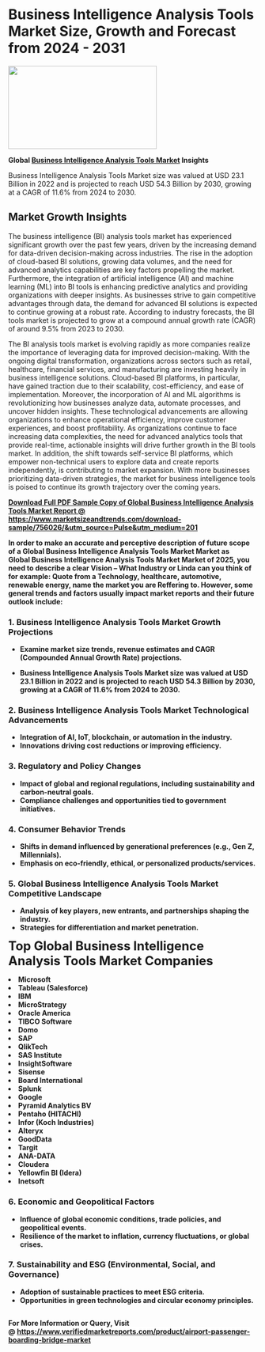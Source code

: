 <H1>Business Intelligence Analysis Tools Market Size, Growth and Forecast from 2024 - 2031</H1><img class="aligncenter size-medium wp-image-584254" src="https://thirdeyenews.in/wp-content/uploads/2024/09/Global-Market-Research-300x168.jpeg" alt="" width="300" height="168" /><p><strong>Global&nbsp;<a href="https://www.marketsizeandtrends.com/download-sample/756026/&amp;utm_source=Pulse&amp;utm_medium=201">Business Intelligence Analysis Tools Market</a> Insights</strong></p><p>Business Intelligence Analysis Tools Market size was valued at USD 23.1 Billion in 2022 and is projected to reach USD 54.3 Billion by 2030, growing at a CAGR of 11.6% from 2024 to 2030.</p><p><h2>Market Growth Insights</h2> <p>The business intelligence (BI) analysis tools market has experienced significant growth over the past few years, driven by the increasing demand for data-driven decision-making across industries. The rise in the adoption of cloud-based BI solutions, growing data volumes, and the need for advanced analytics capabilities are key factors propelling the market. Furthermore, the integration of artificial intelligence (AI) and machine learning (ML) into BI tools is enhancing predictive analytics and providing organizations with deeper insights. As businesses strive to gain competitive advantages through data, the demand for advanced BI solutions is expected to continue growing at a robust rate. According to industry forecasts, the BI tools market is projected to grow at a compound annual growth rate (CAGR) of around 9.5% from 2023 to 2030.</p> <p><strong><a href="#"></a></strong></p> <p>The BI analysis tools market is evolving rapidly as more companies realize the importance of leveraging data for improved decision-making. With the ongoing digital transformation, organizations across sectors such as retail, healthcare, financial services, and manufacturing are investing heavily in business intelligence solutions. Cloud-based BI platforms, in particular, have gained traction due to their scalability, cost-efficiency, and ease of implementation. Moreover, the incorporation of AI and ML algorithms is revolutionizing how businesses analyze data, automate processes, and uncover hidden insights. These technological advancements are allowing organizations to enhance operational efficiency, improve customer experiences, and boost profitability. As organizations continue to face increasing data complexities, the need for advanced analytics tools that provide real-time, actionable insights will drive further growth in the BI tools market. In addition, the shift towards self-service BI platforms, which empower non-technical users to explore data and create reports independently, is contributing to market expansion. With more businesses prioritizing data-driven strategies, the market for business intelligence tools is poised to continue its growth trajectory over the coming years.</p> <p><strong><a href="#"></p><p><span class=""><strong>Download Full PDF Sample Copy of Global Business Intelligence Analysis Tools Market Report</strong> @ <a href="https://www.marketsizeandtrends.com/download-sample/756026/&amp;utm_source=Pulse&amp;utm_medium=201" target="_blank">https://www.marketsizeandtrends.com/download-sample/756026/&amp;utm_source=Pulse&amp;utm_medium=201</a></span></p><p>In order to make an accurate and perceptive description of future scope of a Global&nbsp;Business Intelligence Analysis Tools Market Market as Global&nbsp;Business Intelligence Analysis Tools Market Market of 2025, you need to describe a clear Vision &ndash; What Industry or Linda can you think of for example: Quote from a Technology, healthcare, automotive, renewable energy, name the market you are Reffering to. However, some general trends and factors usually impact market reports and their future outlook include:</p><h3>1.&nbsp;<strong>Business Intelligence Analysis Tools Market Growth Projections</strong></h3><ul><li>Examine market size trends, revenue estimates and CAGR (Compounded Annual Growth Rate) projections.</li><li><p>Business Intelligence Analysis Tools Market size was valued at USD 23.1 Billion in 2022 and is projected to reach USD 54.3 Billion by 2030, growing at a CAGR of 11.6% from 2024 to 2030.</p></li></ul><h3>2.&nbsp;<strong>Business Intelligence Analysis Tools Market Technological Advancements</strong></h3><ul><li>Integration of AI, IoT, blockchain, or automation in the industry.</li><li>Innovations driving cost reductions or improving efficiency.</li></ul><h3>3.&nbsp;<strong>Regulatory and Policy Changes</strong></h3><ul><li>Impact of global and regional regulations, including sustainability and carbon-neutral goals.</li><li>Compliance challenges and opportunities tied to government initiatives.</li></ul><h3>4.&nbsp;<strong>Consumer Behavior Trends</strong></h3><ul><li>Shifts in demand influenced by generational preferences (e.g., Gen Z, Millennials).</li><li>Emphasis on eco-friendly, ethical, or personalized products/services.</li></ul><h3>5.&nbsp;<strong>Global Business Intelligence Analysis Tools Market Competitive Landscape</strong></h3><ul><li>Analysis of key players, new entrants, and partnerships shaping the industry.</li><li>Strategies for differentiation and market penetration.</li></ul><p data-pm-slice="1 1 []"><span style="color: inherit; font-family: inherit; font-size: 25px;">Top Global Business Intelligence Analysis Tools Market Companies</span></p><div class="" data-test-id=""><p><li>Microsoft</li><li> Tableau (Salesforce)</li><li> IBM</li><li> MicroStrategy</li><li> Oracle America</li><li> TIBCO Software</li><li> Domo</li><li> SAP</li><li> QlikTech</li><li> SAS Institute</li><li> InsightSoftware</li><li> Sisense</li><li> Board International</li><li> Splunk</li><li> Google</li><li> Pyramid Analytics BV</li><li> Pentaho (HITACHI)</li><li> Infor (Koch Industries)</li><li> Alteryx</li><li> GoodData</li><li> Targit</li><li> ANA-DATA</li><li> Cloudera</li><li> Yellowfin BI (Idera)</li><li> Inetsoft</li></p></div><h3>6.&nbsp;<strong>Economic and Geopolitical Factors</strong></h3><ul><li>Influence of global economic conditions, trade policies, and geopolitical events.</li><li>Resilience of the market to inflation, currency fluctuations, or global crises.</li></ul><h3>7.&nbsp;<strong>Sustainability and ESG (Environmental, Social, and Governance)</strong></h3><ul><li>Adoption of sustainable practices to meet ESG criteria.</li><li>Opportunities in green technologies and circular economy principles.</li></ul><h2><strong style="font-size: 14px;">For More Information or Query, Visit @&nbsp;</strong><a style="background-color: #ffffff; font-size: 14px;" href="https://www.marketsizeandtrends.com/report/business-intelligence-analysis-tools-market/" target="_blank">https://www.verifiedmarketreports.com/product/airport-passenger-boarding-bridge-market</a></h2>
